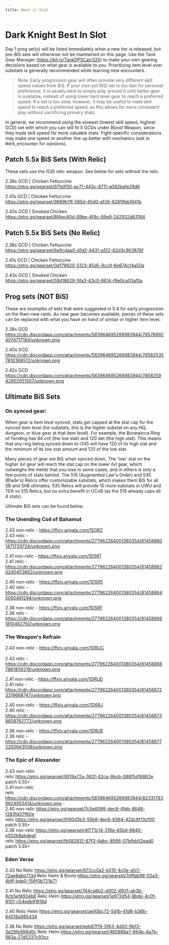 ```yaml
---
title: Best in Slot
---
```

# Dark Knight Best In Slot

Day 1 prog set(s) will be listed immediately when a new tier is released, but pre-BiS sets will otherwise not be maintained on this page. Use the Tank Gear Manager (<https://bit.ly/TankDPSCalc520>) to make your own gearing decisions based on what gear is available to you. Prioritizing item level over substats is generally recommended while learning new encounters.

> Note: Early progression gear will often provide very different skill speed values from BiS. If your (not-yet BiS) set is too fast for personal preference, it is usually best to simply play around it until better gear is available, instead of using lower item level gear to reach a preferred speed. If a set is too slow, however, it may be useful to meld skill speed to reach a preferred speed, as this allows for more consistent play without sacrificing primary stats.
 
In general, we recommend using the slowest (lowest skill speed, highest GCD) set with which you can still fit 5 GCDs under Blood Weapon, since they trade skill speed for more valuable stats. Fight-specific considerations may make one speed or another line up better with mechanics (ask in #drk_encounter for opinions).
 
## Patch 5.5x BiS Sets (With Relic)
These sets use the i535 relic weapon. See below for sets without the relic.
 
2.38s GCD | Chicken Fettuccine
<br><https://etro.gg/gearset/67fa1f50-ac71-443c-8711-a082bafe29d6>

2.41s GCD | Chicken Fettuccine
<br><https://etro.gg/gearset/9889b11f-585d-45d0-af26-62819bb1841b>

2.43s GCD | Smoked Chicken
<br><https://etro.gg/gearset/8f4ec40d-89be-4f9c-89e9-242502d63164>
 
## Patch 5.5x BiS Sets (No Relic)

2.38s GCD | Chicken Fettuccine
<br><https://etro.gg/gearset/6a9cdaa0-d1d2-4431-a5f2-62d3c903876f>

2.41s GCD | Chicken Fettuccine
<br><https://etro.gg/gearset/0d179920-5123-45d5-9cc9-6e674c14a50a>

2.43s GCD | Smoked Chicken
<br><https://etro.gg/gearset/59d18629-5fa3-43c0-8614-f9e0ca03a15a>
 
## Prog sets (NOT BiS)
These are examples of sets that were suggested in 5.4 for early progression on the then-new raids. As new gear becomes available, pieces of these sets can be replaced with what you have on hand of similar or higher item level.

2.38s GCD
<br><https://cdn.discordapp.com/attachments/583964695266983944/785789924074717184/unknown.png>

2.40s GCD
<br><https://cdn.discordapp.com/attachments/583964695266983944/785825357810368512/unknown.png>

2.42s GCD
<br><https://cdn.discordapp.com/attachments/583964695266983944/785825942902931507/unknown.png>

## Ultimate BiS Sets

### On synced gear:

When gear is item level synced, stats get capped at the stat cap for the synced item level (for substats, this is the higher substat on any HQ, dungeon, or blue gear at that item level). For example, the Bonewicca Ring of Fending has 84 crit (the low stat) and 120 det (the high stat). This means that any ring being synced down to i345 will have 120 of its high stat and the minimum of its low stat amount and 120 of the low stat.

Many pieces of gear are BiS when synced down. The 'low' stat on the higher ilvl gear will reach the stat cap on the lower ilvl gear, which outweighs the melds that you lose in some cases, and in others is only a few points of stats behind. The 515 (Augmented Law's Order) and 535 (Blade's) Relics offer customizable substats, which makes them BiS for all SB and ShB ultimates. 535 Relics will provide 15 more substats in UWU and TEA vs 515 Relics, but no extra benefit in UCoB (as the 515 already caps all 4 stats).
 
Ultimate BiS sets can be found below.

### The Unending Coil of Bahamut

2.43 non-relic - <https://ffxiv.ariyala.com/1E0RZ>
<br>2.43 relic - <https://cdn.discordapp.com/attachments/277962264001380354/814588601471729724/unknown.png>

2.41 non-relic - <https://ffxiv.ariyala.com/1D5R1>
<br>2.41 relic - <https://cdn.discordapp.com/attachments/277962264001380354/814588620240453662/unknown.png>

2.40 non-relic - <https://ffxiv.ariyala.com/1D5R5>
<br>2.40 relic - <https://cdn.discordapp.com/attachments/277962264001380354/814588645092491294/unknown.png>

2.38 non-relic - <https://ffxiv.ariyala.com/1D5RF>
<br>2.38 relic - <https://cdn.discordapp.com/attachments/277962264001380354/814588661810462750/unknown.png>

### The Weapon's Refrain

2.43 non-relic - <https://ffxiv.ariyala.com/1DRUC>	
<br> 2.43 relic - <https://cdn.discordapp.com/attachments/277962264001380354/814588687861809219/unknown.png>

2.41 non-relic - <https://ffxiv.ariyala.com/1DRUD>
<br> 2.41 relic - <https://cdn.discordapp.com/attachments/277962264001380354/814588723319668747/unknown.png>

2.40 non-relic - <https://ffxiv.ariyala.com/1D6RJ>
<br> 2.40 relic - <https://cdn.discordapp.com/attachments/277962264001380354/814588738658762772/unknown.png>

2.38 non-relic - <https://ffxiv.ariyala.com/1DRUE>
<br> 2.38 relic - <https://cdn.discordapp.com/attachments/277962264001380354/814588772250943508/unknown.png>

### The Epic of Alexander

2.43	non-relic				
	relic	https://etro.gg/gearset/9519a72a-362f-42ca-9bcb-086f5d16862e	patch 5.55+		
2.41	non-relic				
	relic	https://cdn.discordapp.com/attachments/583964695266983944/823317836624953414/unknown.png	-		
2.40	non-relic	https://etro.gg/gearset/7c5e6086-dec6-4feb-8648-f283fd37f60e			
	relic	https://etro.gg/gearset/9190d3b3-55b9-4ec6-8364-42dc8f13cf00	patch 5.55+		
2.38	non-relic	https://etro.gg/gearset/4f771c14-319a-45bd-8640-e502b8abdeaf			
	relic	https://etro.gg/gearset/fb582812-87f3-4dbc-8566-07bfbb52ead0	patch 5.55+		

### Eden Verse

2.43		No Relic	https://etro.gg/gearset/872cc0a2-b515-4c0e-a1c1-72ae8abb713d				Relic Helm & Boots		https://etro.gg/gearset/7dffab98-02a3-4bff-bde0-156f0b721b71			
												
2.41		No Relic	https://etro.gg/gearset/744ca6b2-d002-4931-ab3b-8cb5ef4934b6 				Relic Helm		https://etro.gg/gearset/1e972d54-8bde-4c0f-9101-c54edb91918d			
												
2.40							Relic Helm		https://etro.gg/gearset/ae93bc72-5d1b-41d8-b36b-84018a985434			
												
2.38		No Relic	https://etro.gg/gearset/eeb87f10-5f63-4d00-9bf3-3e29fe898d0c 				Relic Helm		https://etro.gg/gearset/465886a7-664b-4a7b-983a-27d5337c93cc			